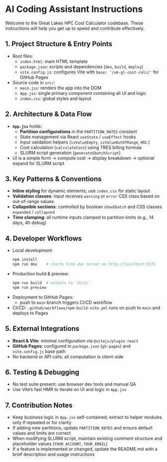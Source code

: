 # AI Coding Assistant Instructions

Welcome to the Great Lakes HPC Cost Calculator codebase. These instructions will help you get up to speed and contribute effectively.

## 1. Project Structure & Entry Points

- Root files:
  - `index.html`: main HTML template
  - `package.json`: scripts and dependencies (`dev`, `build`, `deploy`)
  - `vite.config.js`: configures Vite with `base: '/um-gl-cost-calc/'` for GitHub Pages
- Source code in `src/`:
  - `main.jsx`: renders the app into the DOM
  - `App.jsx`: single primary component containing all UI and logic
  - `index.css`: global styles and layout

## 2. Architecture & Data Flow

- **`App.jsx`** holds:
  - **Partition configurations** in the `PARTITION_RATES` constant
  - State management via React `useState` / `useEffect` hooks
  - Input validation helpers (`isValueEmpty`, `isValueOutOfRange`, etc.)
  - Cost calculation (`calculateCost`) using TRES billing formula
  - SLURM script generation (`generateSbatchScript`)
- UI is a simple form → compute cost → display breakdown → optional expand for SLURM script

## 3. Key Patterns & Conventions

- **Inline styling** for dynamic elements; use `index.css` for static layout
- **Validation classes**: input receives `warning` or `error` CSS class based on out-of-range values
- **Collapsible sections**: controlled by boolean `showSbatch` and CSS classes `expanded` / `collapsed`
- **Time clamping**: all runtime inputs clamped to partition limits (e.g., 14 days, 4h debug)

## 4. Developer Workflows

- Local development:
  ```bash
  npm install
  npm run dev    # starts Vite dev server on http://localhost:5173
  ```
- Production build & preview:
  ```bash
  npm run build  # outputs to `dist/`
  npm run preview
  ```
- Deployment to GitHub Pages:
    - push to `main` branch triggers CI/CD workflow
- CI/CD: `.github/workflows/npm-build-vite.yml` runs on push to `main` and deploys to Pages

## 5. External Integrations

- **React & Vite**: minimal configuration via `@vitejs/plugin-react`
- **GitHub Pages**: configured in `package.json` (`gh-pages`) and `vite.config.js` base path
- No backend or API calls; all computation is client-side

## 6. Testing & Debugging

- No test suite present; use browser dev tools and manual QA
- Use Vite’s fast HMR to iterate on UI and logic in `App.jsx`

## 7. Contribution Notes

- Keep business logic in `App.jsx` self-contained; extract to helper modules only if repeated or for clarity
- If adding new partitions, update `PARTITION_RATES` and ensure default values and limits are correct
- When modifying SLURM script, maintain existing comment structure and placeholder values (`YOUR_ACCOUNT`, `YOUR_EMAIL`)
- If a feature is implemented or changed, update the README.md with a brief description and usage instructions
